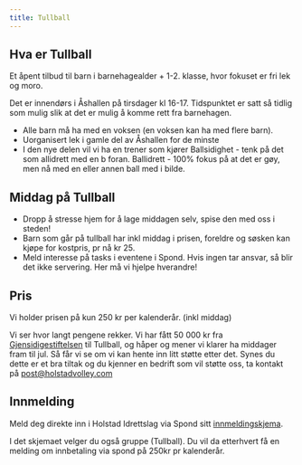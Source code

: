 ```yaml
---
title: Tullball
---
```


## Hva er Tullball

Et åpent tilbud til barn i barnehagealder + 1-2. klasse, hvor fokuset er fri lek og moro.

Det er innendørs i Åshallen på tirsdager kl 16-17. Tidspunktet er satt så tidlig som mulig slik at det er mulig å komme rett fra barnehagen.

* Alle barn må ha med en voksen (en voksen kan ha med flere barn).
* Uorganisert lek i gamle del av Åshallen for de minste 
* I den nye delen vil vi ha en trener som kjører Ballsidighet - tenk på det som allidrett med en b foran. Ballidrett - 100% fokus på at det er gøy, men nå med en eller annen ball med i bilde. 

## Middag på Tullball

- Dropp å stresse hjem for å lage middagen selv, spise den med oss i steden!
- Barn som går på tullball har inkl middag i prisen, foreldre og søsken kan kjøpe for kostpris, pr nå kr 25. 
- Meld interesse på tasks i eventene i Spond. Hvis ingen tar ansvar, så blir det ikke servering. Her må vi hjelpe hverandre!

## Pris
Vi holder prisen på kun 250 kr per kalenderår. (inkl middag)

Vi ser hvor langt pengene rekker. Vi har fått 50 000 kr fra [Gjensidigestiftelsen](https://www.gjensidigestiftelsen.no/) til Tullball, og håper og mener vi klarer ha middager fram til jul. Så får vi se om vi kan hente inn litt støtte etter det. Synes du dette er et bra tiltak og du kjenner en bedrift som vil støtte oss, ta kontakt på post@holstadvolley.com

## Innmelding 
Meld deg direkte inn i Holstad Idrettslag via Spond sitt
[innmeldingskjema](https://club.spond.com/landing/signup/holstadvolleybal/form/CA87448637DC410784B95B47C69735EB).

I det skjemaet velger du også gruppe (Tullball). Du vil da etterhvert få en melding om innbetaling via spond på 250kr pr kalenderår.

